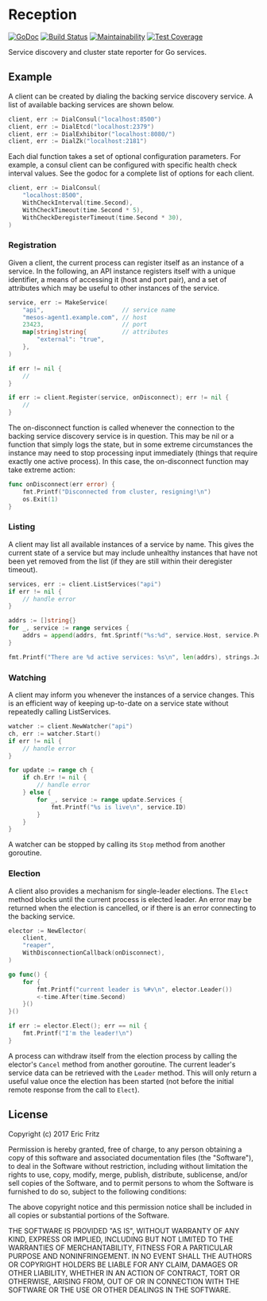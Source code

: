 # Reception

[![GoDoc](https://godoc.org/github.com/efritz/reception?status.svg)](https://godoc.org/github.com/efritz/reception)
[![Build Status](https://secure.travis-ci.org/efritz/reception.png)](http://travis-ci.org/efritz/reception)
[![Maintainability](https://api.codeclimate.com/v1/badges/d634e39bc505e26880f6/maintainability)](https://codeclimate.com/github/efritz/reception/maintainability)
[![Test Coverage](https://api.codeclimate.com/v1/badges/d634e39bc505e26880f6/test_coverage)](https://codeclimate.com/github/efritz/reception/test_coverage)

Service discovery and cluster state reporter for Go services.

## Example

A client can be created by dialing the backing service discovery service. A
list of available backing services are shown below.

```go
client, err := DialConsul("localhost:8500")
client, err := DialEtcd("localhost:2379")
client, err := DialExhibitor("localhost:8080/")
client, err := DialZk("localhost:2181")
```

Each dial function takes a set of optional configuration parameters. For example,
a consul client can be configured with specific health check interval values. See
the godoc for a complete list of options for each client.

```go
client, err := DialConsul(
    "localhost:8500",
    WithCheckInterval(time.Second),
    WithCheckTimeout(time.Second * 5),
    WithCheckDeregisterTimeout(time.Second * 30),
)
```

### Registration

Given a client, the current process can register itself as an instance of a service.
In the following, an API instance registers itself with a unique identifier, a means
of accessing it (host and port pair), and a set of attributes which may be useful to
other instances of the service.

```go
service, err := MakeService(
    "api",                      // service name
    "mesos-agent1.example.com", // host
    23423,                      // port
    map[string]string{          // attributes
        "external": "true",
    },
)

if err != nil {
    //
}

if err := client.Register(service, onDisconnect); err != nil {
    //
}
```

The on-disconnect function is called whenever the connection to the backing service
discovery service is in question. This may be nil or a function that simply logs
the state, but in some extreme circumstances the instance may need to stop processing
input immediately (things that require exactly one active process). In this case, the
on-disconnect function may take extreme action:

```go
func onDisconnect(err error) {
    fmt.Printf("Disconnected from cluster, resigning!\n")
    os.Exit(1)
}
```

### Listing

A client may list all available instances of a service by name. This gives the current
state of a service but may include unhealthy instances that have not been yet removed
from the list (if they are still within their deregister timeout).

```go
services, err := client.ListServices("api")
if err != nil {
    // handle error
}

addrs := []string{}
for _, service := range services {
    addrs = append(addrs, fmt.Sprintf("%s:%d", service.Host, service.Port))
}

fmt.Printf("There are %d active services: %s\n", len(addrs), strings.Join(addrs, ", "))
```

### Watching

A client may inform you whenever the instances of a service changes. This is an efficient
way of keeping up-to-date on a service state without repeatedly calling ListServices.

```go
watcher := client.NewWatcher("api")
ch, err := watcher.Start()
if err != nil {
    // handle error
}

for update := range ch {
    if ch.Err != nil {
        // handle error
    } else {
        for _, service := range update.Services {
            fmt.Printf("%s is live\n", service.ID)
        }
    }
}
```

A watcher can be stopped by calling its `Stop` method from another goroutine.

### Election

A client also provides a mechanism for single-leader elections. The `Elect` method
blocks until the current process is elected leader. An error may be returned when
the election is cancelled, or if there is an error connecting to the backing service.

```go
elector := NewElector(
    client,
    "reaper",
    WithDisconnectionCallback(onDisconnect),
)

go func() {
    for {
        fmt.Printf("current leader is %#v\n", elector.Leader())
        <-time.After(time.Second)
    }()
}()

if err := elector.Elect(); err == nil {
    fmt.Printf("I'm the leader!\n")
}
```

A process can withdraw itself from the election process by calling the elector's
`Cancel` method from another goroutine. The current leader's service data can be
retrieved with the `Leader` method. This will only return a useful value once the
election has been started (not before the initial remote response from the call to
`Elect`).

## License

Copyright (c) 2017 Eric Fritz

Permission is hereby granted, free of charge, to any person obtaining a copy
of this software and associated documentation files (the "Software"), to deal
in the Software without restriction, including without limitation the rights
to use, copy, modify, merge, publish, distribute, sublicense, and/or sell
copies of the Software, and to permit persons to whom the Software is
furnished to do so, subject to the following conditions:

The above copyright notice and this permission notice shall be included in
all copies or substantial portions of the Software.

THE SOFTWARE IS PROVIDED "AS IS", WITHOUT WARRANTY OF ANY KIND, EXPRESS OR
IMPLIED, INCLUDING BUT NOT LIMITED TO THE WARRANTIES OF MERCHANTABILITY,
FITNESS FOR A PARTICULAR PURPOSE AND NONINFRINGEMENT. IN NO EVENT SHALL THE
AUTHORS OR COPYRIGHT HOLDERS BE LIABLE FOR ANY CLAIM, DAMAGES OR OTHER
LIABILITY, WHETHER IN AN ACTION OF CONTRACT, TORT OR OTHERWISE, ARISING FROM,
OUT OF OR IN CONNECTION WITH THE SOFTWARE OR THE USE OR OTHER DEALINGS IN
THE SOFTWARE.
